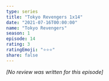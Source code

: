 ```yaml
---
type: series
title: "Tokyo Revengers 1x14"
date: "2021-07-16T00:00:00"
name: "Tokyo Revengers"
season: 1
episode: 14
rating: 3
ratingEmoji: "⭐️⭐️⭐️"
share: false
---
```


_[No review was written for this episode]_
